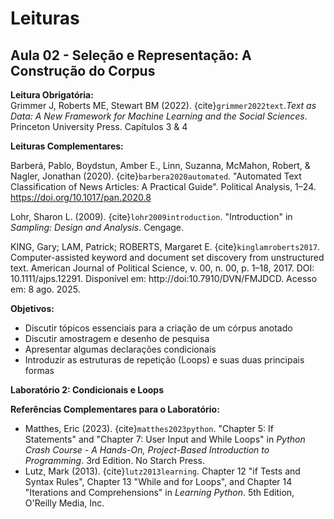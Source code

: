 # Leituras

## Aula 02 - Seleção e Representação: A Construção do Corpus  

**Leitura Obrigatória:**  
Grimmer J, Roberts ME, Stewart BM (2022). {cite}`grimmer2022text`.*Text as Data: A New Framework for Machine Learning and the Social Sciences*. Princeton University Press. Capítulos 3 & 4  

**Leituras Complementares:**

Barberá, Pablo, Boydstun, Amber E., Linn, Suzanna, McMahon, Robert, & Nagler, Jonathan (2020). {cite}`barbera2020automated`. "Automated Text Classification of News Articles: A Practical Guide". Political Analysis, 1–24. https://doi.org/10.1017/pan.2020.8

Lohr, Sharon L. (2009). {cite}`lohr2009introduction`. "Introduction" in *Sampling: Design and Analysis*. Cengage.

KING, Gary; LAM, Patrick; ROBERTS, Margaret E. {cite}`kinglamroberts2017`. Computer-assisted keyword and document set discovery from unstructured text. American Journal of Political Science, v. 00, n. 00, p. 1–18, 2017. DOI: 10.1111/ajps.12291. Disponível em: http://doi:10.7910/DVN/FMJDCD. Acesso em: 8 ago. 2025.


**Objetivos:**  
- Discutir tópicos essenciais para a criação de um córpus anotado
- Discutir amostragem e desenho de pesquisa
- Apresentar algumas declarações condicionais  
- Introduzir as estruturas de repetição (Loops) e suas duas principais formas  

**Laboratório 2: Condicionais e Loops**  


**Referências Complementares para o Laboratório:**  
- Matthes, Eric (2023). {cite}`matthes2023python`. "Chapter 5: If Statements" and "Chapter 7: User Input and While Loops" in *Python Crash Course - A Hands-On, Project-Based Introduction to Programming*. 3rd Edition. No Starch Press.  
- Lutz, Mark (2013). {cite}`lutz2013learning`. Chapter 12 "if Tests and Syntax Rules", Chapter 13 "While and for Loops", and Chapter 14 "Iterations and Comprehensions" in *Learning Python*. 5th Edition, O'Reilly Media, Inc.  



